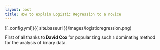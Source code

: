 ```yaml
---
layout: post
title: How to explain Logistic Regression to a novice 
---
```

![_config.yml]({{ site.baseurl }}/images/logisticregression.png)

First of all thanks to **David Cox** for popularizing such a dominating method for the analysis of binary data.

